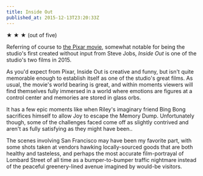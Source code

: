 ```yaml
---
title: Inside Out
published_at: 2015-12-13T23:20:33Z
---
```


★ ★ ★ (out of five)

Referring of course to [the Pixar movie][wiki], somewhat notable for being
the studio's first created without input from Steve Jobs, _Inside Out_ is one
of the studio's two films in 2015.

As you'd expect from Pixar, Inside Out is creative and funny, but isn't
quite memorable enough to establish itself as one of the studio's great films.
As usual, the movie's world bearing is great, and within moments viewers will
find themselves fully immersed in a world where emotions are figures at a
control center and memories are stored in glass orbs.

It has a few epic moments like when Riley's imaginary friend Bing Bong
sacrifices himself to allow Joy to escape the Memory Dump. Unfortunately
though, some of the challenges faced come off as slightly contrived and aren't
as fully satisfying as they might have been..

The scenes involving San Francisco may have been my favorite part, with some
shots taken at vendors hawking locally-sourced goods that are both healthy and
tasteless, and perhaps the most accurate film-portrayal of Lombard Street of
all time as a bumper-to-bumper traffic nightmare instead of the peaceful
greenery-lined avenue imagined by would-be visitors.

[wiki]: https://en.wikipedia.org/wiki/Inside_Out_(2015_film)
